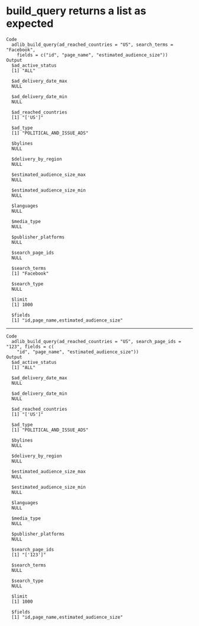 # build_query returns a list as expected

    Code
      adlib_build_query(ad_reached_countries = "US", search_terms = "Facebook",
        fields = c("id", "page_name", "estimated_audience_size"))
    Output
      $ad_active_status
      [1] "ALL"
      
      $ad_delivery_date_max
      NULL
      
      $ad_delivery_date_min
      NULL
      
      $ad_reached_countries
      [1] "['US']"
      
      $ad_type
      [1] "POLITICAL_AND_ISSUE_ADS"
      
      $bylines
      NULL
      
      $delivery_by_region
      NULL
      
      $estimated_audience_size_max
      NULL
      
      $estimated_audience_size_min
      NULL
      
      $languages
      NULL
      
      $media_type
      NULL
      
      $publisher_platforms
      NULL
      
      $search_page_ids
      NULL
      
      $search_terms
      [1] "Facebook"
      
      $search_type
      NULL
      
      $limit
      [1] 1000
      
      $fields
      [1] "id,page_name,estimated_audience_size"
      

---

    Code
      adlib_build_query(ad_reached_countries = "US", search_page_ids = "123", fields = c(
        "id", "page_name", "estimated_audience_size"))
    Output
      $ad_active_status
      [1] "ALL"
      
      $ad_delivery_date_max
      NULL
      
      $ad_delivery_date_min
      NULL
      
      $ad_reached_countries
      [1] "['US']"
      
      $ad_type
      [1] "POLITICAL_AND_ISSUE_ADS"
      
      $bylines
      NULL
      
      $delivery_by_region
      NULL
      
      $estimated_audience_size_max
      NULL
      
      $estimated_audience_size_min
      NULL
      
      $languages
      NULL
      
      $media_type
      NULL
      
      $publisher_platforms
      NULL
      
      $search_page_ids
      [1] "['123']"
      
      $search_terms
      NULL
      
      $search_type
      NULL
      
      $limit
      [1] 1000
      
      $fields
      [1] "id,page_name,estimated_audience_size"
      

